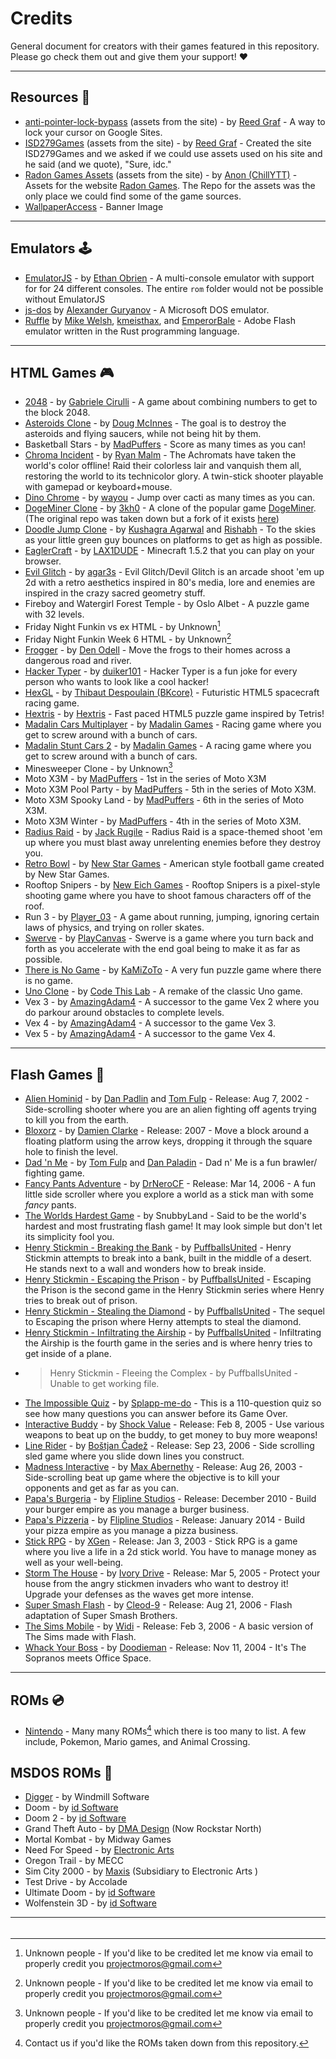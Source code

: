 # Credits

General document for creators with their games featured in this repository. Please go check them out and give them your support! :heart:

---

## Resources 📁

- [anti-pointer-lock-bypass](https://github.com/ReedGraf/anti-pointer-lock-bypass) (assets from the site) - by [Reed Graf](https://github.com/reedgraf) - A way to lock your cursor on Google Sites.
- [ISD279Games](https://github.com/ReedGraf/isd279games) (assets from the site) - by [Reed Graf](https://github.com/reedgraf) - Created the site ISD279Games and we asked if we could use assets used on his site and he said (and we quote), "Sure, idc."
- [Radon Games Assets](https://github.com/ChillYTT/radon-games-assets) (assets from the site) - by [Anon (ChillYTT)](https://github.com/ChillYTT/) - Assets for the website [Radon Games](https://radon.games/). The Repo for the assets was the only place we could find some of the game sources.
- [WallpaperAccess](https://wallpaperaccess.com) -  Banner Image

---

## Emulators 🕹️

- [EmulatorJS](https://github.com/ethanaobrien/emulatorjs) - by [Ethan Obrien](https://github.com/ethanaobrien) - A multi-console emulator with support for for 24 different consoles. The entire `rom` folder would not be possible without EmulatorJS
- [js-dos](https://js-dos.com/) by [Alexander Guryanov](https://github.com/caiiiycuk) - A Microsoft DOS emulator.
- [Ruffle](https://ruffle.rs/) by [Mike Welsh](https://github.com/Herschel), [kmeisthax](https://github.com/kmeisthax), and [EmperorBale](https://github.com/EmperorBale) - Adobe Flash emulator written in the Rust programming language.

---

## HTML Games 🎮

- [2048](https://github.com/gabrielecirulli/2048) - by [Gabriele Cirulli](https://github.com/gabrielecirulli/) - A game about combining numbers to get to the block 2048.
- [Asteroids Clone](https://github.com/dmcinnes/HTML5-Asteroids) - by [Doug McInnes](https://github.com/dmcinnes) - The goal is to destroy the asteroids and flying saucers, while not being hit by them.
- Basketball Stars - by [MadPuffers](http://madpuffers.com/) - Score as many times as you can!
- [Chroma Incident](https://github.com/Rybar/js13k2018) - by [Ryan Malm](https://github.com/Rybar) - The Achromats have taken the world's color offline! Raid their colorless lair and vanquish them all, restoring the world to its technicolor glory. A twin-stick shooter playable with gamepad or keyboard+mouse.
- [Dino Chrome](https://github.com/wayou/t-rex-runner/) - by [wayou](https://github.com/wayou) - Jump over cacti as many times as you can.
- [DogeMiner Clone](https://github.com/3kh0/DogeMiner) - by [3kh0](https://github.com/3kh0) - A clone of the popular game [DogeMiner](https://dogeminer.se). (The original repo was taken down but a fork of it exists [here](https://github.com/xlegends/DogeMiner))
- [Doodle Jump Clone](https://github.com/ntcnet83/html5-doodle-jump) - by [Kushagra Agarwal](http://twitter.com/solitarydesigns) and [Rishabh](http://twitter.com/_rishabhp) - To the skies as your little green guy bounces on platforms to get as high as possible.
- [EaglerCraft](https://github.com/LAX1DUDE/eaglercraft) - by [LAX1DUDE](https://github.com/LAX1DUDE) - Minecraft 1.5.2 that you can play on your browser.
- [Evil Glitch](https://github.com/agar3s/devil-glitches) - by [agar3s](https://github.com/agar3s) - Evil Glitch/Devil Glitch is an arcade shoot 'em up 2d with a retro aesthetics inspired in 80's media, lore and enemies are inspired in the crazy sacred geometry stuff.
- Fireboy and Watergirl Forest Temple - by Oslo Albet - A puzzle game with 32 levels.
- Friday Night Funkin vs ex HTML - by Unknown[^1]
- Friday Night Funkin Week 6 HTML - by Unknown[^1]
- [Frogger](https://github.com/denodell/frogger/) - by [Den Odell](https://github.com/denodell) - Move the frogs to their homes across a dangerous road and river.
- [Hacker Typer](https://github.com/duiker101/Hacker-Typer) - by [duiker101](https://github.com/duiker101) - Hacker Typer is a fun joke for every person who wants to look like a cool hacker!
- [HexGL](https://github.com/BKcore/HexGL) - by [Thibaut Despoulain (BKcore)](https://github.com/BKcore) - Futuristic HTML5 spacecraft racing game.
- [Hextris](https://github.com/Hextris/hextris) - by [Hextris](https://github.com/Hextris) - Fast paced HTML5 puzzle game inspired by Tetris!
- [Madalin Cars Multiplayer](https://www.madalingames.com/madalin-cars-multiplayer/) - by [Madalin Games](https://www.madalingames.com/) - Racing game where you get to screw around with a bunch of cars.
- [Madalin Stunt Cars 2](https://www.madalingames.com/madalin-stunt-cars-2-webgl/) - by [Madalin Games](https://www.madalingames.com/) - A racing game where you get to screw around with a bunch of cars.
- Minesweeper Clone - by Unknown[^1]
- Moto X3M - by [MadPuffers](http://madpuffers.com/) - 1st in the series of Moto X3M
- Moto X3M Pool Party - by [MadPuffers](http://madpuffers.com/) - 5th in the series of Moto X3M.
- Moto X3M Spooky Land - by [MadPuffers](http://madpuffers.com/) - 6th in the series of Moto X3M.
- Moto X3M Winter - by [MadPuffers](http://madpuffers.com/) - 4th in the series of Moto X3M.
- [Radius Raid](https://github.com/jackrugile/radius-raid-js13k) - by [Jack Rugile](https://github.com/jackrugile) - Radius Raid is a space-themed shoot 'em up where you must blast away unrelenting enemies before they destroy you.
- [Retro Bowl](https://www.newstargames.com/servlet/Content/en/text/releases/Releases/item/424/Releases-Retro-Bowl) - by [New Star Games](https://www.newstargames.com/) - American style football game created by New Star Games.
- Rooftop Snipers - by [New Eich Games](http://www.neweichgames.com) - Rooftop Snipers is a pixel-style shooting game where you have to shoot famous characters off of the roof.
- Run 3 - by [Player_03](https://player03.com) - A game about running, jumping, ignoring certain laws of physics, and trying on roller skates.
- [Swerve](https://playcanv.as/p/y3ZFwtwW/) - by [PlayCanvas](https://playcanvas.com) - Swerve is a game where you turn back and forth as you accelerate with the end goal being to make it as far as possible.
- [There is No Game](https://www.newgrounds.com/portal/view/659792) - by [KaMiZoTo](https://kamizoto.newgrounds.com) - A very fun puzzle game where there is no game.
- [Uno Clone](https://showcase.codethislab.com/games/multiplayer/four_colors/) - by [Code This Lab](https://codethislab.com/) - A remake of the classic Uno game.
- Vex 3 - by [AmazingAdam4](https://amazingadam4.newgrounds.com/) - A successor to the game Vex 2 where you do parkour around obstacles to complete levels.
- Vex 4 - by [AmazingAdam4](https://amazingadam4.newgrounds.com/) - A successor to the game Vex 3.
- Vex 5 - by [AmazingAdam4](https://amazingadam4.newgrounds.com/) - A successor to the game Vex 4.

---

## Flash Games 📸

- [Alien Hominid](https://www.newgrounds.com/portal/view/59593) - by [Dan Padlin](https://danpaladin.newgrounds.com/) and [Tom Fulp](https://tomfulp.newgrounds.com/) - Release: Aug 7, 2002 - Side-scrolling shooter where you are an alien fighting off agents trying to kill you from the earth.
- [Bloxorz](https://damienclarke.me/#bloxorz) - by [Damien Clarke](https://damienclarke.me) - Release: 2007 - Move a block around a floating platform using the arrow keys, dropping it through the square hole to finish the level.
- [Dad 'n Me](https://www.newgrounds.com/portal/view/254456) - by [Tom Fulp](https://tomfulp.newgrounds.com/) and [Dan Paladin](https://danpaladin.newgrounds.com/) - Dad n' Me is a fun brawler/ fighting game.
- [Fancy Pants Adventure](https://www.newgrounds.com/portal/view/301341) - by [DrNeroCF](https://drnerocf.newgrounds.com/) - Release: Mar 14, 2006 - A fun little side scroller where you explore a world as a stick man with some *fancy* pants.
- [The Worlds Hardest Game](https://archive.org/details/flash_theworldshardestgame) - by SnubbyLand - Said to be the world's hardest and most frustrating flash game! It may look simple but don't let its simplicity fool you.
- [Henry Stickmin - Breaking the Bank](https://www.newgrounds.com/portal/view/457209) - by [PuffballsUnited](https://puffballsunited.newgrounds.com/) - Henry Stickmin attempts to break into a bank, built in the middle of a desert. He stands next to a wall and wonders how to break inside.
- [Henry Stickmin - Escaping the Prison](https://www.newgrounds.com/portal/view/533001) - by [PuffballsUnited](https://puffballsunited.newgrounds.com/) - Escaping the Prison is the second game in the Henry Stickmin series where Henry tries to break out of prison.
- [Henry Stickmin - Stealing the Diamond](https://www.newgrounds.com/portal/view/574241) - by [PuffballsUnited](https://puffballsunited.newgrounds.com/) - The sequel to Escaping the prison where Herny attempts to steal the diamond.
- [Henry Stickmin - Infiltrating the Airship](https://www.newgrounds.com/portal/view/618518) - by [PuffballsUnited](https://puffballsunited.newgrounds.com/) - Infiltrating the Airship is the fourth game in the series and is where henry tries to get inside of a plane.
- > Henry Stickmin - Fleeing the Complex - by PuffballsUnited - Unable to get working file.
- [The Impossible Quiz](https://www.newgrounds.com/portal/view/365143) - by [Splapp-me-do](https://splapp-me-do.newgrounds.com/) - This is a 110-question quiz so see how many questions you can answer before its Game Over.
- [Interactive Buddy](https://www.newgrounds.com/portal/view/218014) - by [Shock Value](https://shock-value.newgrounds.com/) - Release: Feb 8, 2005 - Use various weapons to beat up on the buddy, to get money to buy more weapons!
- [Line Rider](https://www.bostjancadez.art/sl/LineRider) - by [Boštjan Čadež](https://www.bostjancadez.art) - Release: Sep 23, 2006 - Side scrolling sled game where you slide down lines you construct.
- [Madness Interactive](https://www.newgrounds.com/portal/view/118826) - by [Max Abernethy](https://max-abernethy.newgrounds.com/) - Release: Aug 26, 2003 - Side-scrolling beat up game where the objective is to kill your opponents and get as far as you can.
- [Papa's Burgeria](http://www.flipline.com/games/papasburgeria/index.html) - by [Flipline Studios](http://www.flipline.com/) - Release: December 2010 - Build your burger empire as you manage a burger business.
- [Papa's Pizzeria](http://www.flipline.com/games/papaspizzeria/index.html) - by [Flipline Studios](http://www.flipline.com/) - Release: January 2014 - Build your pizza empire as you manage a pizza business.
- [Stick RPG](https://www.newgrounds.com/portal/view/76020) - by [XGen](https://xgen.newgrounds.com/) - Release: Jan 3, 2003 - Stick RPG is a game where you live a life in a 2d stick world. You have to manage money as well as your well-being.
- [Storm The House](https://www.deviantart.com/ivorydrive/art/Defend-Your-Stronghold-15775660) - by [Ivory Drive](https://www.deviantart.com/ivorydrive) - Release: Mar 5, 2005 - Protect your house from the angry stickmen invaders who want to destroy it! Upgrade your defenses as the waves get more intense.
- [Super Smash Flash](https://www.newgrounds.com/portal/view/333995) - by [Cleod-9](https://cleod-9.newgrounds.com/) - Release: Aug 21, 2006 - Flash adaptation of Super Smash Brothers.
- [The Sims Mobile](https://www.newgrounds.com/portal/view/293229) - by [Widi](https://widi.newgrounds.com/) - Release: Feb 3, 2006 - A basic version of The Sims made with Flash.
- [Whack Your Boss](https://www.newgrounds.com/portal/view/202283) - by [Doodieman](https://doodieman.newgrounds.com/) - Release: Nov 11, 2004 - It's The Sopranos meets Office Space.

---

## ROMs 💿

- [Nintendo](https://www.nintendo.com/) - Many many ROMs[^2] which there is too many to list. A few include, Pokemon, Mario games, and Animal Crossing. 

## MSDOS ROMs 💾

- [Digger](https://www.digger.org) - by Windmill Software
- Doom - by [id Software](https://www.idsoftware.com/)
- Doom 2 - by [id Software](https://www.idsoftware.com/)
- Grand Theft Auto - by [DMA Design](https://www.rockstarnorth.com/) (Now Rockstar North)
- Mortal Kombat - by Midway Games
- Need For Speed - by [Electronic Arts](https://www.ea.com/)
- Oregon Trail - by MECC
- Sim City 2000 - by [Maxis](https://www.ea.com/ea-studios/maxis) (Subsidiary to Electronic Arts )
- Test Drive - by Accolade
- Ultimate Doom - by [id Software](https://www.idsoftware.com/)
- Wolfenstein 3D - by [id Software](https://www.idsoftware.com/)

---

[^1]: Unknown people - If you'd like to be credited let me know via email to properly credit you [projectmoros@gmail.com](mailto:projectmoros@gmail.com)
[^2]: Contact us if you'd like the ROMs taken down from this repository.

###### 
